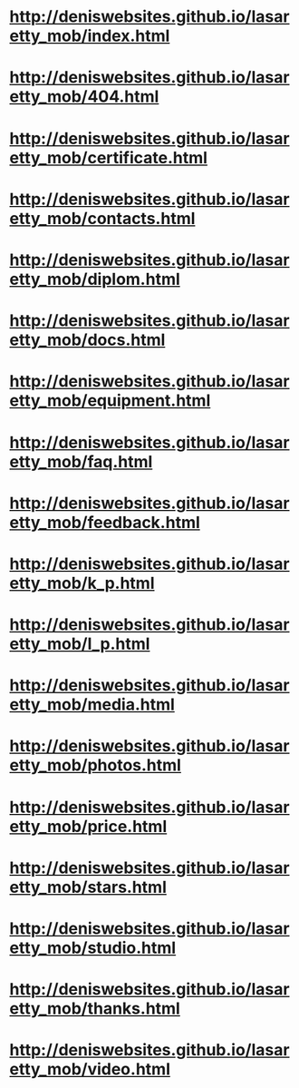 # http://deniswebsites.github.io/lasaretty_mob/index.html
# http://deniswebsites.github.io/lasaretty_mob/404.html
# http://deniswebsites.github.io/lasaretty_mob/certificate.html
# http://deniswebsites.github.io/lasaretty_mob/contacts.html
# http://deniswebsites.github.io/lasaretty_mob/diplom.html
# http://deniswebsites.github.io/lasaretty_mob/docs.html
# http://deniswebsites.github.io/lasaretty_mob/equipment.html
# http://deniswebsites.github.io/lasaretty_mob/faq.html
# http://deniswebsites.github.io/lasaretty_mob/feedback.html
# http://deniswebsites.github.io/lasaretty_mob/k_p.html
# http://deniswebsites.github.io/lasaretty_mob/l_p.html
# http://deniswebsites.github.io/lasaretty_mob/media.html
# http://deniswebsites.github.io/lasaretty_mob/photos.html
# http://deniswebsites.github.io/lasaretty_mob/price.html
# http://deniswebsites.github.io/lasaretty_mob/stars.html
# http://deniswebsites.github.io/lasaretty_mob/studio.html
# http://deniswebsites.github.io/lasaretty_mob/thanks.html
# http://deniswebsites.github.io/lasaretty_mob/video.html
